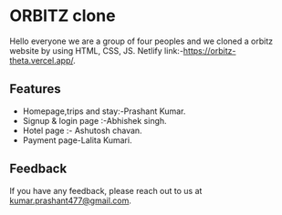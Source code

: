 # ORBITZ clone

Hello everyone we are a group of four peoples and we cloned a orbitz website by using HTML, CSS, JS.
Netlify link:-https://orbitz-theta.vercel.app/.


## Features

- Homepage,trips and stay:-Prashant Kumar.
- Signup & login page :-Abhishek singh.
- Hotel page :- Ashutosh chavan.
- Payment page-Lalita Kumari.


## Feedback

If you have any feedback, please reach out to us at kumar.prashant477@gmail.com.
